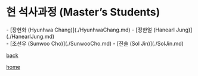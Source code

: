 # **현 석사과정 (Master’s Students)**
<div class="pull-left">
- [장현화 (Hyunhwa Chang)](./HyunhwaChang.md)
- [정한얼 (Hanearl Jung)](./HanearlJung.md)
<div class="pull-left">
- [조선우 (Sunwoo Cho)](./SunwooCho.md)
- [진솔 (Sol Jin)](./SolJin.md)

[back](../)

[home](../../index.md)
